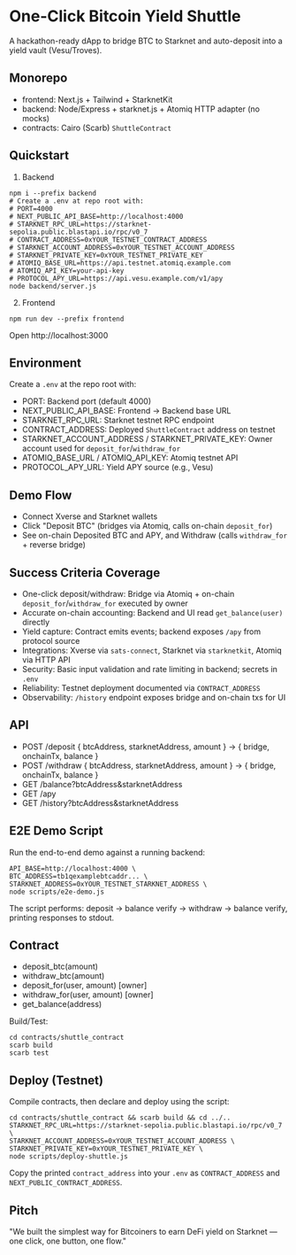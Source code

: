 # One-Click Bitcoin Yield Shuttle

A hackathon-ready dApp to bridge BTC to Starknet and auto-deposit into a yield vault (Vesu/Troves).

## Monorepo
- frontend: Next.js + Tailwind + StarknetKit
- backend: Node/Express + starknet.js + Atomiq HTTP adapter (no mocks)
- contracts: Cairo (Scarb) `ShuttleContract`

## Quickstart

1) Backend
```
npm i --prefix backend
# Create a .env at repo root with:
# PORT=4000
# NEXT_PUBLIC_API_BASE=http://localhost:4000
# STARKNET_RPC_URL=https://starknet-sepolia.public.blastapi.io/rpc/v0_7
# CONTRACT_ADDRESS=0xYOUR_TESTNET_CONTRACT_ADDRESS
# STARKNET_ACCOUNT_ADDRESS=0xYOUR_TESTNET_ACCOUNT_ADDRESS
# STARKNET_PRIVATE_KEY=0xYOUR_TESTNET_PRIVATE_KEY
# ATOMIQ_BASE_URL=https://api.testnet.atomiq.example.com
# ATOMIQ_API_KEY=your-api-key
# PROTOCOL_APY_URL=https://api.vesu.example.com/v1/apy
node backend/server.js
```

2) Frontend
```
npm run dev --prefix frontend
```

Open http://localhost:3000

## Environment

Create a `.env` at the repo root with:

- PORT: Backend port (default 4000)
- NEXT_PUBLIC_API_BASE: Frontend → Backend base URL
- STARKNET_RPC_URL: Starknet testnet RPC endpoint
- CONTRACT_ADDRESS: Deployed `ShuttleContract` address on testnet
- STARKNET_ACCOUNT_ADDRESS / STARKNET_PRIVATE_KEY: Owner account used for `deposit_for`/`withdraw_for`
- ATOMIQ_BASE_URL / ATOMIQ_API_KEY: Atomiq testnet API
- PROTOCOL_APY_URL: Yield APY source (e.g., Vesu)

## Demo Flow
- Connect Xverse and Starknet wallets
- Click "Deposit BTC" (bridges via Atomiq, calls on-chain `deposit_for`)
- See on-chain Deposited BTC and APY, and Withdraw (calls `withdraw_for` + reverse bridge)

## Success Criteria Coverage

- One-click deposit/withdraw: Bridge via Atomiq + on-chain `deposit_for`/`withdraw_for` executed by owner
- Accurate on-chain accounting: Backend and UI read `get_balance(user)` directly
- Yield capture: Contract emits events; backend exposes `/apy` from protocol source
- Integrations: Xverse via `sats-connect`, Starknet via `starknetkit`, Atomiq via HTTP API
- Security: Basic input validation and rate limiting in backend; secrets in `.env`
- Reliability: Testnet deployment documented via `CONTRACT_ADDRESS`
- Observability: `/history` endpoint exposes bridge and on-chain txs for UI

## API
- POST /deposit { btcAddress, starknetAddress, amount } → { bridge, onchainTx, balance }
- POST /withdraw { btcAddress, starknetAddress, amount } → { bridge, onchainTx, balance }
- GET /balance?btcAddress&starknetAddress
- GET /apy
- GET /history?btcAddress&starknetAddress

## E2E Demo Script

Run the end-to-end demo against a running backend:

```
API_BASE=http://localhost:4000 \
BTC_ADDRESS=tb1qexamplebtcaddr... \
STARKNET_ADDRESS=0xYOUR_TESTNET_STARKNET_ADDRESS \
node scripts/e2e-demo.js
```

The script performs: deposit → balance verify → withdraw → balance verify, printing responses to stdout.

## Contract
- deposit_btc(amount)
- withdraw_btc(amount)
- deposit_for(user, amount) [owner]
- withdraw_for(user, amount) [owner]
- get_balance(address)

Build/Test:
```
cd contracts/shuttle_contract
scarb build
scarb test
```

## Deploy (Testnet)

Compile contracts, then declare and deploy using the script:

```
cd contracts/shuttle_contract && scarb build && cd ../..
STARKNET_RPC_URL=https://starknet-sepolia.public.blastapi.io/rpc/v0_7 \
STARKNET_ACCOUNT_ADDRESS=0xYOUR_TESTNET_ACCOUNT_ADDRESS \
STARKNET_PRIVATE_KEY=0xYOUR_TESTNET_PRIVATE_KEY \
node scripts/deploy-shuttle.js
```

Copy the printed `contract_address` into your `.env` as `CONTRACT_ADDRESS` and `NEXT_PUBLIC_CONTRACT_ADDRESS`.

## Pitch
"We built the simplest way for Bitcoiners to earn DeFi yield on Starknet — one click, one button, one flow."
